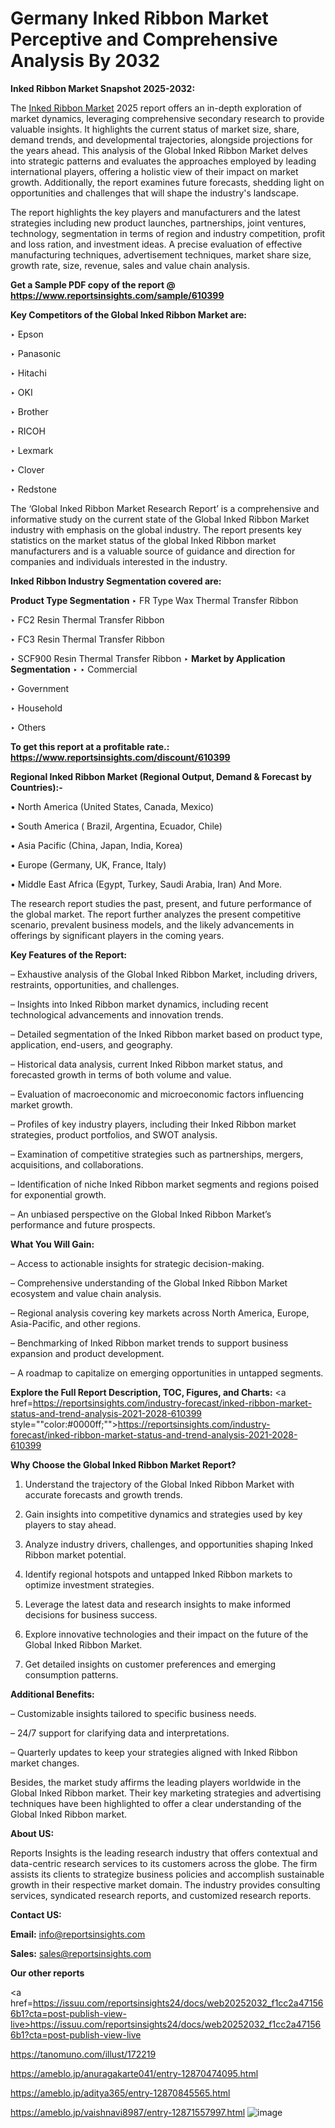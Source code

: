 # Germany Inked Ribbon Market Perceptive and Comprehensive Analysis By 2032

<strong>Inked Ribbon Market Snapshot 2025-2032:</strong>

The <a href=https://www.reportsinsights.com/sample/610399>Inked Ribbon Market</a> 2025 report offers an in-depth exploration of market dynamics, leveraging comprehensive secondary research to provide valuable insights. It highlights the current status of market size, share, demand trends, and developmental trajectories, alongside projections for the years ahead. This analysis of the Global Inked Ribbon Market delves into strategic patterns and evaluates the approaches employed by leading international players, offering a holistic view of their impact on market growth. Additionally, the report examines future forecasts, shedding light on opportunities and challenges that will shape the industry's landscape.

The report highlights the key players and manufacturers and the latest strategies including new product launches, partnerships, joint ventures, technology, segmentation in terms of region and industry competition, profit and loss ration, and investment ideas. A precise evaluation of effective manufacturing techniques, advertisement techniques, market share size, growth rate, size, revenue, sales and value chain analysis.

<strong>Get a Sample PDF copy of the report @ <a href=https://www.reportsinsights.com/sample/610399 style=color:#0000ff;>https://www.reportsinsights.com/sample/610399</a></strong>

<strong>Key Competitors of the Global Inked Ribbon Market are:</strong>

‣ Epson

‣ Panasonic

‣ Hitachi

‣ OKI

‣ Brother

‣ RICOH

‣ Lexmark

‣ Clover

‣ Redstone

The ‘Global Inked Ribbon Market Research Report’ is a comprehensive and informative study on the current state of the Global Inked Ribbon Market industry with emphasis on the global industry. The report presents key statistics on the market status of the global Inked Ribbon market manufacturers and is a valuable source of guidance and direction for companies and individuals interested in the industry.

<strong>Inked Ribbon Industry Segmentation covered are:</strong>

<strong>Product Type Segmentation</strong>
‣
FR Type Wax Thermal Transfer Ribbon

‣ FC2 Resin Thermal Transfer Ribbon

‣ FC3 Resin Thermal Transfer Ribbon

‣ SCF900 Resin Thermal Transfer Ribbon
‣ 
<strong>Market by Application Segmentation</strong>
‣
‣  Commercial

‣ Government

‣ Household

‣ Others

<strong>To get this report at a profitable rate.: <a href=https://www.reportsinsights.com/discount/610399 style=color:#0000ff;>https://www.reportsinsights.com/discount/610399</a></strong>

<strong>Regional Inked Ribbon Market (Regional Output, Demand &amp; Forecast by Countries):-</strong>

• North America (United States, Canada, Mexico)

• South America ( Brazil, Argentina, Ecuador, Chile)

• Asia Pacific (China, Japan, India, Korea)

• Europe (Germany, UK, France, Italy)

• Middle East Africa (Egypt, Turkey, Saudi Arabia, Iran) And More.

The research report studies the past, present, and future performance of the global market. The report further analyzes the present competitive scenario, prevalent business models, and the likely advancements in offerings by significant players in the coming years.

<strong>Key Features of the Report:</strong>

– Exhaustive analysis of the Global Inked Ribbon Market, including drivers, restraints, opportunities, and challenges.

– Insights into Inked Ribbon market dynamics, including recent technological advancements and innovation trends.

– Detailed segmentation of the Inked Ribbon market based on product type, application, end-users, and geography.

– Historical data analysis, current Inked Ribbon market status, and forecasted growth in terms of both volume and value.

– Evaluation of macroeconomic and microeconomic factors influencing market growth.

– Profiles of key industry players, including their Inked Ribbon market strategies, product portfolios, and SWOT analysis.

– Examination of competitive strategies such as partnerships, mergers, acquisitions, and collaborations.

– Identification of niche Inked Ribbon market segments and regions poised for exponential growth.

– An unbiased perspective on the Global Inked Ribbon Market’s performance and future prospects.

<strong>What You Will Gain:</strong>

– Access to actionable insights for strategic decision-making.

– Comprehensive understanding of the Global Inked Ribbon Market ecosystem and value chain analysis.

– Regional analysis covering key markets across North America, Europe, Asia-Pacific, and other regions.

– Benchmarking of Inked Ribbon market trends to support business expansion and product development.

– A roadmap to capitalize on emerging opportunities in untapped segments.

<strong>Explore the Full Report Description, TOC, Figures, and Charts:</strong>
<a href=https://reportsinsights.com/industry-forecast/inked-ribbon-market-status-and-trend-analysis-2021-2028-610399 style=""color:#0000ff;"">https://reportsinsights.com/industry-forecast/inked-ribbon-market-status-and-trend-analysis-2021-2028-610399</a>

<strong>Why Choose the Global Inked Ribbon Market Report?</strong>

1. Understand the trajectory of the Global Inked Ribbon Market with accurate forecasts and growth trends.

2. Gain insights into competitive dynamics and strategies used by key players to stay ahead.

3. Analyze industry drivers, challenges, and opportunities shaping Inked Ribbon market potential.

4. Identify regional hotspots and untapped Inked Ribbon markets to optimize investment strategies.

5. Leverage the latest data and research insights to make informed decisions for business success.

6. Explore innovative technologies and their impact on the future of the Global Inked Ribbon Market.

7. Get detailed insights on customer preferences and emerging consumption patterns.

<strong>Additional Benefits:</strong>

– Customizable insights tailored to specific business needs.

– 24/7 support for clarifying data and interpretations.

– Quarterly updates to keep your strategies aligned with Inked Ribbon market changes.

Besides, the market study affirms the leading players worldwide in the Global Inked Ribbon market. Their key marketing strategies and advertising techniques have been highlighted to offer a clear understanding of the Global Inked Ribbon market.

<strong><strong>About US</strong>:</strong>

Reports Insights is the leading research industry that offers contextual and data-centric research services to its customers across the globe. The firm assists its clients to strategize business policies and accomplish sustainable growth in their respective market domain. The industry provides consulting services, syndicated research reports, and customized research reports.

<strong>Contact US:</strong>

<p class=><b>Email:</b> <a href=mailto:info@reportsinsights.com>info@reportsinsights.com</a></p>
<p class=><b>Sales:</b> <a href=mailto:sales@reportsinsights.com>sales@reportsinsights.com</a></p>

<strong>Our other reports</strong>

<a href=https://issuu.com/reportsinsights24/docs/web20252032_f1cc2a471566b1?cta=post-publish-view-live>https://issuu.com/reportsinsights24/docs/web20252032_f1cc2a471566b1?cta=post-publish-view-live</a>

<a href=https://tanomuno.com/illust/172219>https://tanomuno.com/illust/172219</a>

<a href=https://ameblo.jp/anuragakarte041/entry-12870474095.html>https://ameblo.jp/anuragakarte041/entry-12870474095.html</a>

<a href=https://ameblo.jp/aditya365/entry-12870845565.html>https://ameblo.jp/aditya365/entry-12870845565.html</a>

<a href=https://ameblo.jp/vaishnavi8987/entry-12871557997.html>https://ameblo.jp/vaishnavi8987/entry-12871557997.html</a>
![image](https://github.com/user-attachments/assets/feaca6d7-bb45-4dff-8111-011f4e9c8d96)

